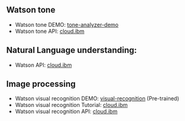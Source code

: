 ## Watson tone
- Watson tone DEMO: [tone-analyzer-demo](https://tone-analyzer-demo.ng.bluemix.net/?_ga=2.158798649.2034684286.1587983020-790860043.1582241223&_gac=1.250938930.1586469862.EAIaIQobChMIounm3qzc6AIVCOWaCh21jA3oEAAYBCAAEgIAwPD_BwE&cm_mc_uid=79536561144915822412224&cm_mc_sid_50200000=64886931587983020761&cm_mc_sid_52640000=99844211587983127652)
- Watson tone API: [cloud.ibm](https://cloud.ibm.com/apidocs/tone-analyzer?code=python)

## Natural Language understanding:
- Watson API: [cloud.ibm](https://cloud.ibm.com/apidocs/natural-language-understanding?code=python)

## Image processing
- Watson visual recognition DEMO: [visual-recognition](https://watson-visual-recognition-duo-dev.ng.bluemix.net/pre-trained) \(Pre-trained\)
- Watson visual recognition Tutorial: [cloud.ibm](https://cloud.ibm.com/docs/services/visual-recognition?topic=visual-recognition-getting-started-tutorial&programming_language=python)
- Watson visual recognition API: [cloud.ibm](https://cloud.ibm.com/apidocs/visual-recognition/visual-recognition-v3?code=python)
